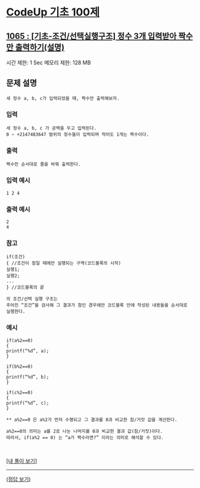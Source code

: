 # [CodeUp 기초 100제](https://codeup.kr/problem.php)

## [1065 : [기초-조건/선택실행구조] 정수 3개 입력받아 짝수만 출력하기(설명)](https://codeup.kr/problem.php?id=1065)

시간 제한: 1 Sec 메모리 제한: 128 MB

## 문제 설명

    세 정수 a, b, c가 입력되었을 때, 짝수만 출력해보자.

### 입력

    세 정수 a, b, c 가 공백을 두고 입력된다.
    0 ~ +2147483647 범위의 정수들이 입력되며 적어도 1개는 짝수이다.

### 출력

    짝수만 순서대로 줄을 바꿔 출력한다.

### 입력 예시

    1 2 4

### 출력 예시

    2
    4

### 참고
   
    if(조건)
    { //조건이 참일 때에만 실행되는 구역(코드블록의 시작)
    실행1;
    실행2;
    ...
    } //코드블록의 끝

    의 조건/선택 실행 구조는
    주어진 “조건”을 검사해 그 결과가 참인 경우에만 코드블록 안에 작성된 내용들을 순서대로 실행한다.

### 예시

    if(a%2==0)
    {
    printf(“%d”, a);
    }

    if(b%2==0)
    {
    printf(“%d”, b);
    }

    if(c%2==0)
    {
    printf(“%d”, c);
    }

    ** a%2==0 은 a%2가 먼저 수행되고 그 결과를 0과 비교한 참/거짓 값을 계산한다.

    a%2==0의 의미는 a를 2로 나눈 나머지를 0과 비교한 결과 값(참/거짓)이다.
    따라서, if(a%2 == 0) 는 “a가 짝수라면?” 이라는 의미로 해석할 수 있다.

</br>

[[내 풀이 보기]](https://github.com/flexboni/code_up/blob/master/1065/myCode.cpp)

---

[(정답 보기)](https://codeup.kr/showsource.php?id=425088)